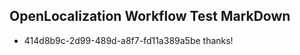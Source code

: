 ## OpenLocalization Workflow Test MarkDown
* 414d8b9c-2d99-489d-a8f7-fd11a389a5be thanks!

<!--HONumber=Sep16_HO2-->


